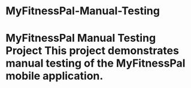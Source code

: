# MyFitnessPal-Manual-Testing
# MyFitnessPal Manual Testing Project  This project demonstrates manual testing of the MyFitnessPal mobile application.  
